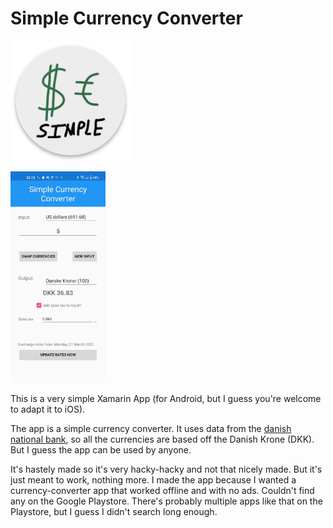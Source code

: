 # Simple Currency Converter

![Simple Currency Converter Logo](github_assets/icon.png)

<img src="github_assets/screenshot.jpg" alt="App Screenshot" style="zoom:33%;" />

This is a very simple Xamarin App (for Android, but I guess you're welcome to adapt it to iOS).

The app is a simple currency converter. It uses data from the [danish national bank](https://www.nationalbanken.dk/valutakurser), so all the currencies are based off the Danish Krone (DKK). But I guess the app can be used by anyone. 

It's hastely made so it's very hacky-hacky and not that nicely made. But it's just meant to work, nothing more. I made the app because I wanted a currency-converter app that worked offline and with no ads. Couldn't find any on the Google Playstore. There's probably multiple apps like that on the Playstore, but I guess I didn't search long enough.
